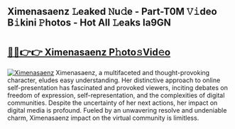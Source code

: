 ## Ximenasaenz 𝙻eaked 𝙽u𝚍e - Part-T0M 𝚅𝚒deo B𝚒kini 𝙿hotos - Hot All 𝙻eaks Ia9GN

# <h2><a href="http://ld6dxq.urlbe.top/?page=Ximenasaenz">🔗🔗👉👉 Ximenasaenz P𝚑oto𝚜Vid𝚎o</a></h2>

[![Ximenasaenz](https://i.imgur.com/eBuTRDB.gif)](http://ld6dxq.urlbe.top/?page=Ximenasaenz)
Ximenasaenz, a multifaceted and thought-provoking character, eludes easy understanding. Her distinctive approach to online self-presentation has fascinated and provoked viewers, inciting debates on freedom of expression, self-representation, and the complexities of digital communities. Despite the uncertainty of her next actions, her impact on digital media is profound. Fueled by an unwavering resolve and undeniable charm, Ximenasaenz impact on the virtual community is limitless.
